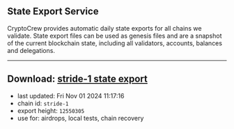 ## State Export Service
CryptoCrew provides automatic daily state exports for all chains we validate. State export files can be used as genesis files and are a snapshot of the current blockchain state, including all validators, accounts, balances and delegations.

---
**Download: [stride-1 state export](https://dl-eu2.ccvalidators.com/SERVICE/stride/stride-1_export_12550305.json)**
---

- last updated: Fri Nov 01 2024 11:17:16
- chain id: `stride-1`
- export height: `12550305`
- use for: airdrops, local tests, chain recovery
